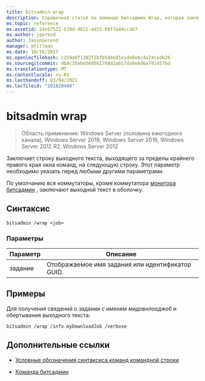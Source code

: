 ```yaml
---
title: bitsadmin wrap
description: Справочная статья по команде битсадмин Wrap, которая заключает в оболочку любую строку выходного текста, выходящего за пределы крайнего правого края окна команд, на следующую строку.
ms.topic: reference
ms.assetid: 14e57522-539d-4621-ad15-09f7a44ccab7
ms.author: jgerend
author: JasonGerend
manager: mtillman
ms.date: 10/16/2017
ms.openlocfilehash: c259a6f1102f2bfb5d4ed1e1de0e6c4a74cedb26
ms.sourcegitcommit: db4c35ebe56d561768d2a657da9e6d6a791457bd
ms.translationtype: MT
ms.contentlocale: ru-RU
ms.lasthandoff: 03/04/2021
ms.locfileid: "101820488"
---
```

# <a name="bitsadmin-wrap"></a>bitsadmin wrap

> Область применения: Windows Server (половина ежегодного канала), Windows Server 2019, Windows Server 2016, Windows Server 2012 R2, Windows Server 2012

Заключает строку выходного текста, выходящего за пределы крайнего правого края окна команд, на следующую строку. Этот параметр необходимо указать перед любыми другими параметрами.

По умолчанию все коммутаторы, кроме коммутатора [монитора битсадмин](bitsadmin-monitor.md) , заключают выходной текст в оболочку.

## <a name="syntax"></a>Синтаксис

```
bitsadmin /wrap <job>
```

### <a name="parameters"></a>Параметры

| Параметр | Описание |
| --------- | ---------- |
| задание | Отображаемое имя задания или идентификатор GUID. |

## <a name="examples"></a>Примеры

Для получения сведений о задании с именем *мидовнлоаджоб* и обертывания выходного текста:

```
bitsadmin /wrap /info myDownloadJob /verbose
```

## <a name="additional-references"></a>Дополнительные ссылки

- [Условные обозначения синтаксиса команд командной строки](command-line-syntax-key.md)

- [Команда битсадмин](bitsadmin.md)
